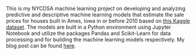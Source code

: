 This is my NYCDSA machine learning project on developing and analyzing predictive and descriptive machine learning models that estimate the sale prices for houses built in Ames, Iowa in or before 2010 based on [this Kaggle dataset](https://www.kaggle.com/competitions/house-prices-advanced-regression-techniques/data). The models are built in a Python environment using Jupyter Notebook and utilize the packages Pandas and Scikit-Learn for data processing and for building the machine learning models respectively. My blog post can be found [here](https://nycdatascience.com/blog/student-works/fireplaces-in-ames-cost-how-much-now/).
